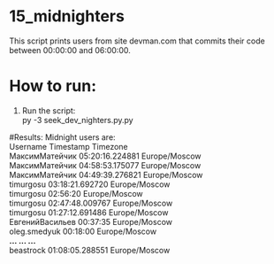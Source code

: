 # 15_midnighters

This script prints users from site devman.com that commits their code between 00:00:00 and 06:00:00.

# How to run:<br />
1. Run the script:<br />
py -3 seek_dev_nighters.py.py <br />

#Results:
Midnight users are:<br />
Username 		    Timestamp 		        Timezone<br />
МаксимМатейчик 		05:20:16.224881 		Europe/Moscow<br />
МаксимМатейчик 		04:58:53.175077 		Europe/Moscow<br />
МаксимМатейчик 		04:49:39.276821 		Europe/Moscow<br />
timurgosu 		03:18:21.692720 		Europe/Moscow<br />
timurgosu 		02:56:20 		Europe/Moscow<br />
timurgosu 		02:47:48.009767 		Europe/Moscow<br />
timurgosu 		01:27:12.691486 		Europe/Moscow<br />
ЕвгенийВасильев 		00:37:35 		Europe/Moscow<br />
oleg.smedyuk 		00:18:00 		Europe/Moscow<br />
<b>...               ...                  ...</b><br />
beastrock 		01:08:05.288551 		Europe/Moscow<br />
